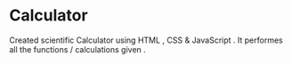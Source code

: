    # Calculator
   Created scientific Calculator using HTML , CSS & JavaScript .
   It performes all the functions / calculations given .
